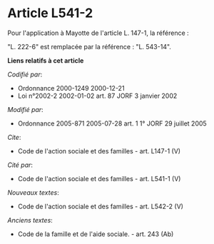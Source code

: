 # Article L541-2

Pour l'application à Mayotte de l'article L. 147-1, la référence :

"L. 222-6" est remplacée par la référence : "L. 543-14".

**Liens relatifs à cet article**

_Codifié par_:

  - Ordonnance 2000-1249 2000-12-21
  - Loi n°2002-2 2002-01-02 art. 87 JORF 3 janvier 2002

_Modifié par_:

  - Ordonnance 2005-871 2005-07-28 art. 1 1° JORF 29 juillet 2005

_Cite_:

  - Code de l'action sociale et des familles - art. L147-1 (V)

_Cité par_:

  - Code de l'action sociale et des familles - art. L541-1 (V)

_Nouveaux textes_:

  - Code de l'action sociale et des familles - art. L542-2 (V)

_Anciens textes_:

  - Code de la famille et de l'aide sociale. - art. 243 (Ab)
